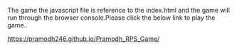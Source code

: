 The game the javascript file is reference to the index.html and the game will run through the browser console.Please click the below link to play the game..

https://pramodh246.github.io/Pramodh_RPS_Game/
